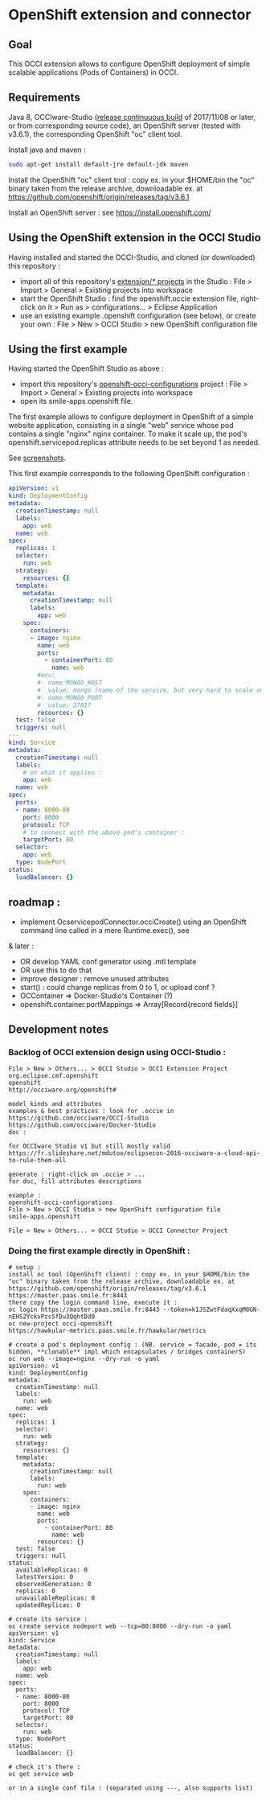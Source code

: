 # OpenShift extension and connector

## Goal

This OCCI extension allows to configure OpenShift deployment of simple scalable applications (Pods of Containers) in OCCI.


## Requirements

Java 8, OCCIware-Studio ([release continuuous build](https://github.com/occiware/OCCI-Studio/releases/tag/current) of 2017/11/08 or later, or from corresponding source code), an OpenShift server (tested with v3.6.1), the corresponding OpenShift "oc" client tool.

Install java and maven :

``` bash
sudo apt-get install default-jre default-jdk maven
```

Install the OpenShift "oc" client tool : copy ex. in your $HOME/bin the "oc" binary taken from the release archive, downloadable ex. at https://github.com/openshift/origin/releases/tag/v3.6.1

Install an OpenShift server : see https://install.openshift.com/


## Using the OpenShift extension in the OCCI Studio

Having installed and started the OCCI-Studio, and cloned (or downloaded) this repository :
- import all of this repository's [extension/* projects](extension) in the Studio : File > Import > General > Existing projects into workspace
- start the OpenShift Studio : find the openshift.occie extension file, right-click on it > Run as > configurations... > Eclipse Application
- use an existing example .openshift configuration (see below), or create your own : File > New > OCCI Studio > new OpenShift configuration file


## Using the first example
Having started the OpenShift Studio as above :
- import this repository's [openshift-occi-configurations](openshift-occi-configurations) project : File > Import > General > Existing projects into workspace
- open its smile-apps.openshift file.

The first example allows to configure deployment in OpenShift of a simple website application, consisting in a single "web" service whose pod contains a single "nginx" nginx container. To make it scale up, the pod's openshift.servicepod.replicas attribute needs to be set beyond 1 as needed.

See [screenshots](screenshots).

This first example corresponds to the following OpenShift configuration :

````yaml
apiVersion: v1
kind: DeploymentConfig
metadata:
  creationTimestamp: null
  labels:
    app: web
  name: web
spec:
  replicas: 1
  selector:
    run: web
  strategy:
    resources: {}
  template:
    metadata:
      creationTimestamp: null
      labels:
        app: web
    spec:
      containers:
      - image: nginx
        name: web
        ports:
          - containerPort: 80
            name: web
        #env:
        #- name:MONGO_HOST
        #  value: mongo (name of the service, but very hard to scale on openshift) 
        #- name:MONGO_PORT
        #  value: 27017
        resources: {}
  test: false
  triggers: null
---
kind: Service
metadata:
  creationTimestamp: null
  labels:
    # on what it applies :
    app: web
  name: web
spec:
  ports:
  - name: 8000-80
    port: 8000
    protocol: TCP
    # to connect with the above pod's container :
    targetPort: 80
  selector:
    app: web
  type: NodePort
status:
  loadBalancer: {}
````


## roadmap :

- implement OcservicepodConnector.occiCreate() using an OpenShift command line called in a mere Runtime.exec(), see 

& later :
- OR develop YAML conf generator using .mtl template
- OR use this to do that
- improve designer : remove unused attributes
- start() : could change replicas from 0 to 1, or upload conf ?
- OCContainer => Docker-Studio's Container (?)
- openshift.container.portMappings => Array[Record{record fields}]


## Development notes

### Backlog of OCCI extension design using OCCI-Studio :
````
File > New > Others... > OCCI Studio > OCCI Extension Project
org.eclipse.cmf.openshift
openshift
http://occiware.org/openshift#

model kinds and attributes
examples & best practices : look for .occie in
https://github.com/occiware/OCCI-Studio
https://github.com/occiware/Docker-Studio
doc :

for OCCIware Studio v1 but still mostly valid https://fr.slideshare.net/mdutoo/eclipsecon-2016-occiware-a-cloud-api-to-rule-them-all

generate : right-click on .occie > ...
for doc, fill attributes descriptions

example :
openshift-occi-configurations
File > New > OCCI Studio > new OpenShift configuration file
smile-apps.openshift

File > New > Others... > OCCI Studio > OCCI Connector Project
````

### Doing the first example directly in OpenShift :

````
# setup :
install oc tool (OpenShift client) : copy ex. in your $HOME/bin the "oc" binary taken from the release archive, downloadable ex. at https://github.com/openshift/origin/releases/tag/v3.6.1
https://master.paas.smile.fr:8443
there copy the login command line, execute it :
oc login https://master.paas.smile.fr:8443 --token=k1JSZwtFdaqXxqM0GN-nEHS2YckvPzsSfDu3QqhtDd0
oc new-project occi-openshift
https://hawkular-metrics.paas.smile.fr/hawkular/metrics

# create a pod's deployment config : (NB. service = facade, pod = its hidden, **clonable** impl which encapsulates / bridges containerS)
oc run web --image=nginx --dry-run -o yaml
apiVersion: v1
kind: DeploymentConfig
metadata:
  creationTimestamp: null
  labels:
    run: web
  name: web
spec:
  replicas: 1
  selector:
    run: web
  strategy:
    resources: {}
  template:
    metadata:
      creationTimestamp: null
      labels:
        run: web
    spec:
      containers:
      - image: nginx
        name: web
        ports:
          - containerPort: 80
            name: web
        resources: {}
  test: false
  triggers: null
status:
  availableReplicas: 0
  latestVersion: 0
  observedGeneration: 0
  replicas: 0
  unavailableReplicas: 0
  updatedReplicas: 0

# create its service :
oc create service nodeport web --tcp=80:8000 --dry-run -o yaml
apiVersion: v1
kind: Service
metadata:
  creationTimestamp: null
  labels:
    app: web
  name: web
spec:
  ports:
  - name: 8000-80
    port: 8000
    protocol: TCP
    targetPort: 80
  selector:
    run: web
  type: NodePort
status:
  loadBalancer: {}

# check it's there :
oc get service web

or in a single conf file : (separated using ---, also supports list)
````

